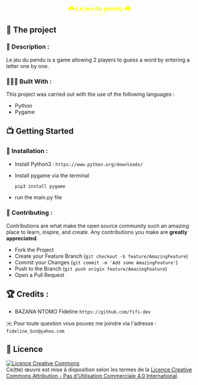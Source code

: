<h3 align="center" style="color: yellow;">🎮 Le jeu du pendu 🎮</h3>

## 💼 The project

### 📝 Description :

Le jeu du pendu is a game allowing 2 players to guess a word by entering a letter one by one.

### 👩🏾‍💻 Built With :

This project was carried out with the use of the following languages :

* Python
* Pygame


## 📺 Getting Started

### 💾 Installation :

- Install Python3 : `https://www.python.org/downloads/ `

- Install pygame via the terminal
   ```sh
   pip3 install pygame
   ```

- run the main.py file
   


### 🤝 Contributing :

Contributions are what make the open source community such an amazing place to learn, inspire, and create. Any contributions you make are **greatly appreciated**.

- Fork the Project
- Create your Feature Branch (`git checkout -b feature/AmazingFeature`)
- Commit your Changes (`git commit -m 'Add some AmazingFeature'`)
- Push to the Branch (`git push origin feature/AmazingFeature`)
- Open a Pull Request


## 🏆 Credits :


- BAZANA NTOMO Fideline `https://github.com/fifi-dev`

✉️ Pour toute question vous pouvez me joindre via l'adresse : `fideline_bzn@yahoo.com`


## 📜 Licence

<a align="center"  rel="license" href="http://creativecommons.org/licenses/by-nc/4.0/"><img alt="Licence Creative Commons" style="border-width:0" src="https://i.creativecommons.org/l/by-nc/4.0/88x31.png" /></a><br />Ce(tte) œuvre est mise à disposition selon les termes de la <a rel="license" href="http://creativecommons.org/licenses/by-nc/4.0/">Licence Creative Commons Attribution - Pas d’Utilisation Commerciale 4.0 International</a>.

